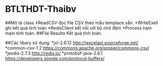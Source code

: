 # BTLTHDT-Thaibv
##Mô tả class
*ReadCSV đọc file CSV theo mẫu templace sẵn.
*WriteExell ghi kết quả tính toán
*RedisClient kết nối với bộ nhớ đệm
*Process hàm main tính toán.
##File Results
Kết quả tính toán.

##Các libary sử dụng:
*jxl-2.6.12	http://jexcelapi.sourceforge.net/
*common-csv-1.2	https://commons.apache.org/proper/commons-csv/
*jesdis-2.7.3	http://redis.io/
*protobuf-java-2.6.1	https://developers.google.com/protocol-buffers/
